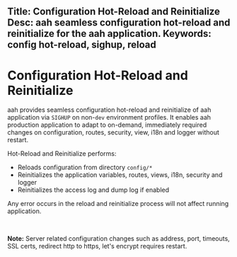 Title: Configuration Hot-Reload and Reinitialize
Desc: aah seamless configuration hot-reload and reinitialize for the aah application.
Keywords: config hot-reload, sighup, reload
---
# Configuration Hot-Reload and Reinitialize

aah provides seamless configuration hot-reload and reinitialize of aah application via `SIGHUP` on non-`dev` environment profiles. It enables aah production application to adapt to on-demand, immediately required changes on configuration, routes, security, view, i18n and logger without restart.

Hot-Reload and Reinitialize performs:

  * Reloads configuration from directory `config/*`
  * Reinitializes the application variables, routes, views, i18n, security and logger
  * Reinitializes the access log and dump log if enabled

Any error occurs in the reload and reinitialize process will not affect running application.

<br>
<div class="alert alert-info-blue">
<p><strong>Note:</strong> Server related configuration changes such as address, port, timeouts, SSL certs, redirect http to https, let's encrypt requires restart.</p>
</div>
